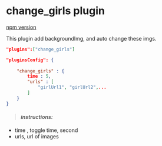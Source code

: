 # change_girls plugin

[npm version](https://www.npmjs.com/package/gitbook-plugin-change_girls)

This plugin add backgroundImg,  and auto change these imgs.

```json
"plugins":["change_girls"]

"pluginsConfig": {
    
    "change_girls" : {
        time : 5,
        "urls" : [
            "girlUrl1", "girlUrl2",...
        ]
    }
}
```

> #### *instructions:*

- time , toggle time, second
- urls, url of images

